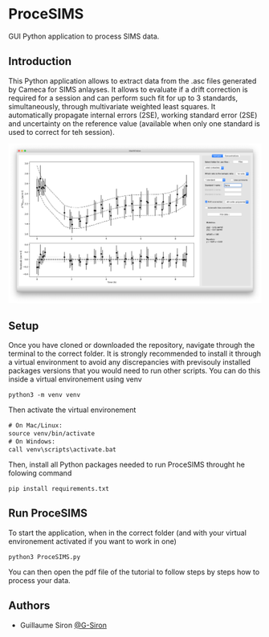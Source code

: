 # ProceSIMS

GUI Python application to process SIMS data.


## Introduction

This Python application allows to extract data from the .asc files generated by Cameca for SIMS anlayses.
It allows to evaluate if a drift correction is required for a session and can perform such fit for up to 3 standards, simultaneously, through multivariate weighted least squares.
It automatically propagate internal errors (2SE), working standard error (2SE) and uncertainty on the reference value (available when only one standard is used to correct for teh session).

![name-of-you-image](https://github.com/G-Siron/ProceSIMS/blob/main/Screen%20Shot_ProceSIMS_GUI.png?raw=true)


## Setup

Once you have cloned or downloaded the repository, navigate through the terminal to the correct folder. It is strongly recommended to install it through a virtual environment to avoid any discrepancies with previsouly installed packages versions that you would need to run other scripts. You can do this inside a virtual environement using venv
```
python3 -m venv venv
```
Then activate the virtual environement
```
# On Mac/Linux:
source venv/bin/activate
# On Windows:
call venv\scripts\activate.bat
```
Then, install all Python packages needed to run ProceSIMS throught he folowing command
```
pip install requirements.txt
```

## Run ProceSIMS

To start the application, when in the correct folder (and with your virtual environement activated if you want to work in one)
```
python3 ProceSIMS.py
```

You can then open the pdf file of the tutorial to follow steps by steps how to process your data.


## Authors

- Guillaume Siron [@G-Siron](https://github.com/G-Siron)

